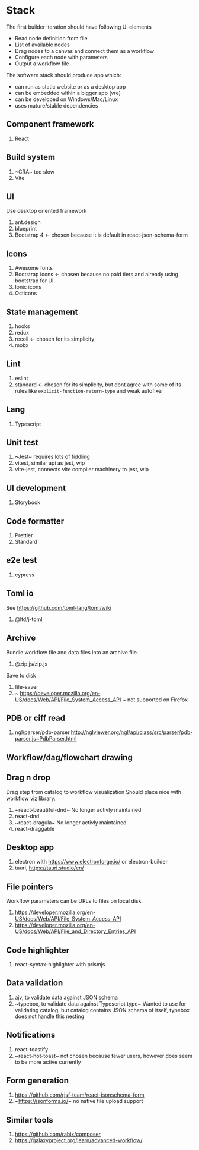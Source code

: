 # Stack

The first builder iteration should have following UI elements
* Read node definition from file
* List of available nodes
* Drag nodes to a canvas and connect them as a workflow
* Configure each node with parameters
* Output a workflow file

The software stack should produce app which:
* can run as static website or as a desktop app
* can be embedded within a bigger app (vre)
* can be developed on Windows/Mac/Linux
* uses mature/stable dependencies

## Component framework

1. React

## Build system

1. ~CRA~ too slow
2. Vite

## UI

Use desktop oriented framework

1. ant.design
2. blueprint
3. Bootstrap 4 <- chosen because it is default in react-json-schema-form

## Icons

1. Awesome fonts
2. Bootstrap icons <- chosen because no paid tiers and already using bootstrap for UI
3. Ionic icons
4. Octicons

## State management

1. hooks
2. redux
3. recoil <- chosen for its simplicity
4. mobx

## Lint

1. eslint
2. standard <- chosen for its simplicity, but dont agree with some of its rules like `explicit-function-return-type` and weak autofixer

## Lang

1. Typescript

## Unit test

1. ~Jest~ requires lots of fiddling
1. vitest, similar api as jest, wip
1. vite-jest, connects vite compiler machinery to jest, wip

## UI development

1. Storybook

## Code formatter

1. Prettier
2. Standard

## e2e test

1. cypress

## Toml io

See https://github.com/toml-lang/toml/wiki

1. @ltd/j-toml

## Archive

Bundle workflow file and data files into an archive file.

1. @zip.js/zip.js

Save to disk

1. file-saver
1. ~ https://developer.mozilla.org/en-US/docs/Web/API/File_System_Access_API ~ not supported on Firefox

## PDB or ciff read

1. ngl/parser/pdb-parser http://nglviewer.org/ngl/api/class/src/parser/pdb-parser.js~PdbParser.html

## Workflow/dag/flowchart drawing

## Drag n drop

Drag step from catalog to workflow visualization
Should place nice with workflow viz library.

1. ~react-beautiful-dnd~ No longer activly maintained
2. react-dnd
3. ~react-dragula~ No longer activly maintained
4. react-draggable

## Desktop app

1. electron with https://www.electronforge.io/ or electron-builder
2. tauri, https://tauri.studio/en/

## File pointers

Workflow parameters can be URLs to files on local disk.

1. https://developer.mozilla.org/en-US/docs/Web/API/File_System_Access_API
2. https://developer.mozilla.org/en-US/docs/Web/API/File_and_Directory_Entries_API

## Code highlighter

1. react-syntax-highlighter with prismjs

## Data validation

1. ajv, to validate data against JSON schema
2. ~typebox, to validate data against Typescript type~ Wanted to use for validating catalog, but catalog contains JSON schema of itself, typebox does not handle this nesting

## Notifications

1. react-toastify
2. ~react-hot-toast~ not chosen because fewer users, however does seem to be more active currently

## Form generation

1. https://github.com/rjsf-team/react-jsonschema-form
2. ~https://jsonforms.io/~ no native file upload support

## Similar tools

1. https://github.com/rabix/composer
2. https://galaxyproject.org/learn/advanced-workflow/
